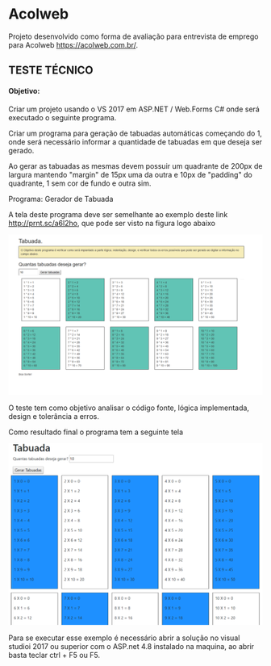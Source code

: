 # Acolweb
Projeto desenvolvido como forma de avaliação para entrevista de emprego para Acolweb https://acolweb.com.br/.

## TESTE TÉCNICO

#### Objetivo:

Criar um projeto usando o VS 2017 em ASP.NET / Web.Forms C# onde será executado o seguinte programa.

Criar um programa para geração de tabuadas automáticas começando do 1, onde será necessário informar a quantidade de tabuadas em que deseja ser gerado.

Ao gerar as tabuadas as mesmas devem possuir um quadrante de 200px de largura mantendo "margin" de 15px uma da outra e 10px de "padding" do quadrante, 1 sem cor de fundo e outra sim.



Programa: Gerador de Tabuada

A tela deste programa deve ser semelhante ao exemplo deste link http://prnt.sc/a6l2ho, que pode ser visto na figura logo abaixo

![Exemplo](/sample.png)

O teste tem como objetivo analisar o código fonte, lógica implementada, design e tolerância a erros.


Como resultado final o programa tem a seguinte tela

![Captura](/Capturar.PNG)

Para se executar esse exemplo é necessário abrir a solução no visual studioi 2017 ou superior com o ASP.net 4.8 instalado na maquina, ao abrir basta teclar ctrl + F5 ou F5.
